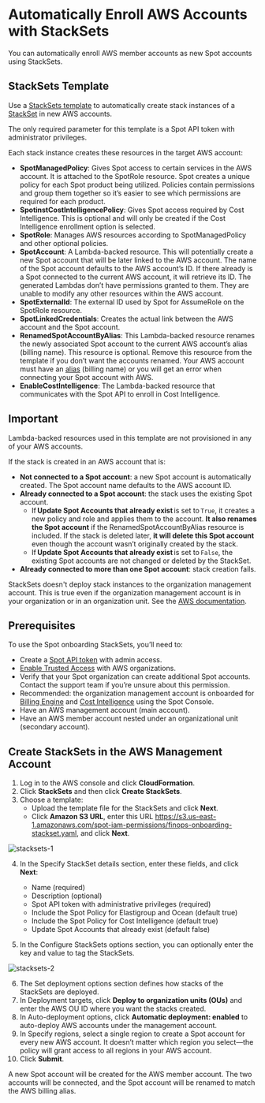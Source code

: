 <meta name="robots" content="noindex">

# Automatically Enroll AWS Accounts with StackSets 

You can automatically enroll AWS member accounts as new Spot accounts using StackSets. 

## StackSets Template 

Use a [StackSets template](https://s3.us-east-1.amazonaws.com/spot-iam-permissions/finops-onboarding-stackset.yaml) to automatically create stack instances of a [StackSet](https://docs.aws.amazon.com/AWSCloudFormation/latest/UserGuide/what-is-cfnstacksets.html) in new AWS accounts. 

The only required parameter for this template is a Spot API token with administrator privileges. 

Each stack instance creates these resources in the target AWS account: 

* **SpotManagedPolicy**: Gives Spot access to certain services in the AWS account. It is attached to the SpotRole resource. Spot creates a unique policy for each Spot product being utilized. Policies contain permissions and group them together so it’s easier to see which permissions are required for each product. 
* **SpotinstCostIntelligencePolicy**: Gives Spot access required by Cost Intelligence. This is optional and will only be created if the Cost Intelligence enrollment option is selected. 
* **SpotRole**: Manages AWS resources according to SpotManagedPolicy and other optional policies. 
* **SpotAccount**: A Lambda-backed resource. This will potentially create a new Spot account that will be later linked to the AWS account. The name of the Spot account defaults to the AWS account’s ID. If there already is a Spot connected to the current AWS account, it will retrieve its ID. 
The generated Lambdas don’t have permissions granted to them. They are unable to modify any other resources within the AWS account. 
* **SpotExternalId**: The external ID used by Spot for AssumeRole on the SpotRole resource. 
* **SpotLinkedCredentials**: Creates the actual link between the AWS account and the Spot account. 
* **RenamedSpotAccountByAlias**: This Lambda-backed resource renames the newly associated Spot account to the current AWS account’s alias (billing name). This resource is optional. Remove this resource from the template if you don’t want the accounts renamed. Your AWS account must have an [alias](https://docs.aws.amazon.com/IAM/latest/UserGuide/console-account-alias.html) (billing name) or you will get an error when connecting your Spot account with AWS.
* **EnableCostIntelligence**: The Lambda-backed resource that communicates with the Spot API to enroll in Cost Intelligence. 

## Important 

Lambda-backed resources used in this template are not provisioned in any of your AWS accounts. 

If the stack is created in an AWS account that is: 

* **Not connected to a Spot account**: a new Spot account is automatically created. The Spot account name defaults to the AWS account ID. 
* **Already connected to a Spot account**: the stack uses the existing Spot account.
   * If **Update Spot Accounts that already exist** is set to `True`, it creates a new policy and role and applies them to the account. **It also renames the Spot account** if the RenamedSpotAccountByAlias resource is included. If the stack is deleted later, **it will delete this Spot account** even though the account wasn’t originally created by the stack. 
   * If **Update Spot Accounts that already exist** is set to `False`, the existing Spot accounts are not changed or deleted by the StackSet.  
* **Already connected to more than one Spot account**: stack creation fails. 

StackSets doesn't deploy stack instances to the organization management account. This is true even if the organization management account is in your organization or in an organization unit. See the [AWS documentation](https://docs.aws.amazon.com/AWSCloudFormation/latest/APIReference/API_DeploymentTargets.html). 

## Prerequisites 

To use the Spot onboarding StackSets, you’ll need to: 

* Create a [Spot API token](administration/api/create-api-token) with admin access. 
* [Enable Trusted Access](https://docs.aws.amazon.com/AWSCloudFormation/latest/UserGuide/stacksets-orgs-activate-trusted-access.html) with AWS organizations. 
* Verify that your Spot organization can create additional Spot accounts. Contact the support team if you’re unsure about this permission. 
* Recommended: the organization management account is onboarded for [Billing Engine](billing-engine/get-started/connect-aws) and [Cost Intelligence](cost-intelligence/get-started/connect-aws) using the Spot Console. 
* Have an AWS management account (main account). 
* Have an AWS member account nested under an organizational unit (secondary account). 

## Create StackSets in the AWS Management Account 

1. Log in to the AWS console and click **CloudFormation**. 
2. Click **StackSets** and then click **Create StackSets**. 
3. Choose a template: 
    * Upload the template file for the StackSets and click **Next**. 
    * Click **Amazon S3 URL**, enter this URL https://s3.us-east-1.amazonaws.com/spot-iam-permissions/finops-onboarding-stackset.yaml, and click **Next**.

![stacksets-1](https://github.com/spotinst/help/assets/106514736/ca14fbad-eb28-48b4-b58b-51344092fce1)

4. In the Specify StackSet details section, enter these fields, and click **Next**: 
    * Name (required) 
    * Description (optional) 
    * Spot API token with administrative privileges (required) 
    * Include the Spot Policy for Elastigroup and Ocean (default true)
    * Include the Spot Policy for Cost Intelligence (default true)
    * Update Spot Accounts that already exist (default false) 
    
5. In the Configure StackSets options section, you can optionally enter the key and value to tag the StackSets. 

![stacksets-2](https://github.com/spotinst/help/assets/106514736/ce471c00-488c-4b49-a728-c4c1c1c71cc2)
 
6. The Set deployment options section defines how stacks of the StackSets are deployed. 
7. In Deployment targets, click **Deploy to organization units (OUs)** and enter the AWS OU ID where you want the stacks created.
8. In Auto-deployment options, click **Automatic deployment: enabled** to auto-deploy AWS accounts under the management account. 
9. In Specify regions, select a single region to create a Spot account for every new AWS account. It doesn’t matter which region you select—the policy will grant access to all regions in your AWS account. 
10. Click **Submit**. 

A new Spot account will be created for the AWS member account. The two accounts will be connected, and the Spot account will be renamed to match the AWS billing alias. 
